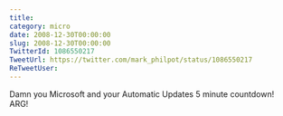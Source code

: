 ```yaml
---
title: 
category: micro
date: 2008-12-30T00:00:00
slug: 2008-12-30T00:00:00
TwitterId: 1086550217
TweetUrl: https://twitter.com/mark_philpot/status/1086550217
ReTweetUser: 
---
```


Damn you Microsoft and your Automatic Updates 5 minute countdown! ARG!